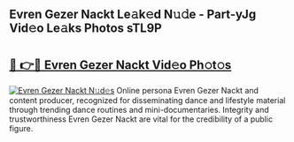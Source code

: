 ## Evren Gezer Nackt Le𝚊k𝚎d N𝚞𝚍e - Part-yJg Vid𝚎o Le𝚊ks Photos sTL9P

# <h2><a href="http://fb4y4l6.evod.top/?m=Evren+Gezer+Nackt">🔗 👉🔴 Evren Gezer Nackt Vid𝚎o Ph𝚘t𝚘s</a></h2>

[![Evren Gezer Nackt N𝚞d𝚎s](https://i.imgur.com/8V9OHl7.gif)](http://fb4y4l6.evod.top/?m=Evren+Gezer+Nackt)
Online persona Evren Gezer Nackt and content producer, recognized for disseminating dance and lifestyle material through trending dance routines and mini-documentaries. Integrity and trustworthiness Evren Gezer Nackt are vital for the credibility of a public figure. 
